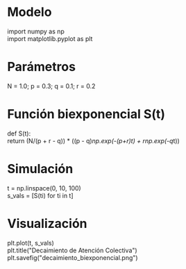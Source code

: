 # Modelo
import numpy as np  
import matplotlib.pyplot as plt 

# Parámetros
N = 1.0; p = 0.3; q = 0.1; r = 0.2  

# Función biexponencial S(t)  
def S(t):  
    return (N/(p + r - q)) * ((p - q)*np.exp(-(p+r)*t) + r*np.exp(-q*t))  

# Simulación  
t = np.linspace(0, 10, 100)  
s_vals = [S(ti) for ti in t]  

# Visualización  
plt.plot(t, s_vals)  
plt.title("Decaimiento de Atención Colectiva")  
plt.savefig("decaimiento_biexponencial.png")  
